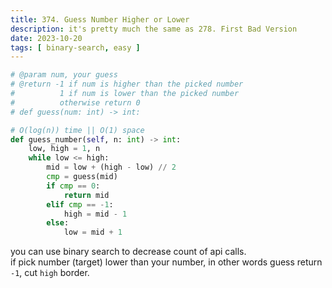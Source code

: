 ```yaml
---
title: 374. Guess Number Higher or Lower
description: it's pretty much the same as 278. First Bad Version
date: 2023-10-20
tags: [ binary-search, easy ] 
---
```


```python
# @param num, your guess
# @return -1 if num is higher than the picked number
#          1 if num is lower than the picked number
#          otherwise return 0
# def guess(num: int) -> int:

# O(log(n)) time || O(1) space
def guess_number(self, n: int) -> int:
    low, high = 1, n
    while low <= high:
        mid = low + (high - low) // 2
        cmp = guess(mid)
        if cmp == 0:
            return mid
        elif cmp == -1:
            high = mid - 1
        else:
            low = mid + 1
```

you can use binary search to decrease count of api calls. \
if pick number (target) lower than your number, in other words guess return `-1`, cut `high` border.
